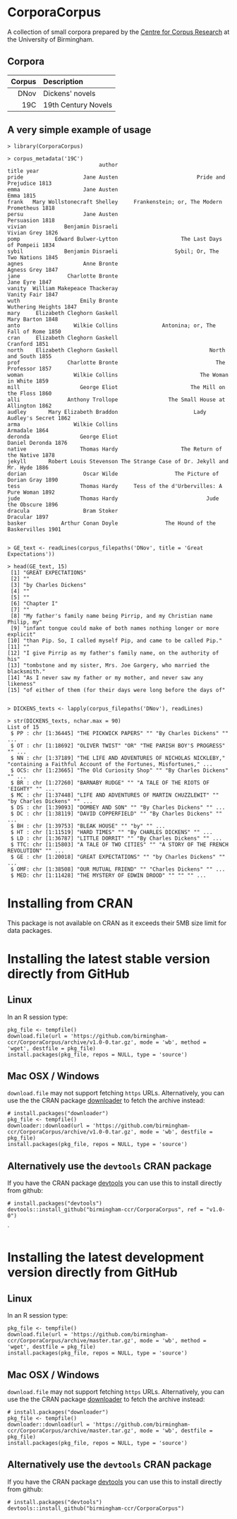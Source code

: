 CorporaCorpus
=============

A collection of small corpora prepared by the [Centre for Corpus Research](http://www.birmingham.ac.uk/research/activity/corpus/) at the University of Birmingham.

Corpora
-------

| Corpus| Description |
| ---: | :--- |
| DNov | Dickens' novels |
| 19C | 19th Century Novels |

A very simple example of usage
------------------------------

    > library(CorporaCorpus)

    > corpus_metadata('19C')
                                 author                                       title year
    pride                   Jane Austen                         Pride and Prejudice 1813
    emma                    Jane Austen                                        Emma 1815
    frank   Mary Wollstonecraft Shelley     Frankenstein; or, The Modern Prometheus 1818
    persu                   Jane Austen                                  Persuasion 1818
    vivian            Benjamin Disraeli                                 Vivian Grey 1826
    pomp           Edward Bulwer-Lytton                    The Last Days of Pompeii 1834
    sybil             Benjamin Disraeli                  Sybil; Or, The Two Nations 1845
    agnes                   Anne Bronte                                 Agness Grey 1847
    jane               Charlotte Bronte                                   Jane Eyre 1847
    vanity  William Makepeace Thackeray                                 Vanity Fair 1847
    wuth                   Emily Bronte                           Wuthering Heights 1847
    mary     Elizabeth Cleghorn Gaskell                                 Mary Barton 1848
    anto                 Wilkie Collins              Antonina; or, The Fall of Rome 1850
    cran     Elizabeth Cleghorn Gaskell                                    Cranford 1851
    north    Elizabeth Cleghorn Gaskell                             North and South 1855
    prof               Charlotte Bronte                               The Professor 1857
    woman                Wilkie Collins                          The Woman in White 1859
    mill                   George Eliot                       The Mill on the Floss 1860
    alli               Anthony Trollope                The Small House at Allington 1862
    audley       Mary Elizabeth Braddon                        Lady Audley's Secret 1862
    arma                 Wilkie Collins                                    Armadale 1864
    deronda                George Eliot                              Daniel Deronda 1876
    native                 Thomas Hardy                    The Return of the Native 1878
    jekyll       Robert Louis Stevenson The Strange Case of Dr. Jekyll and Mr. Hyde 1886
    dorian                  Oscar Wilde                  The Picture of Dorian Gray 1890
    tess                   Thomas Hardy     Tess of the d'Urbervilles: A Pure Woman 1892
    jude                   Thomas Hardy                            Jude the Obscure 1896
    dracula                 Bram Stoker                                    Dracular 1897
    basker           Arthur Conan Doyle               The Hound of the Baskervilles 1901


    > GE_text <- readLines(corpus_filepaths('DNov', title = 'Great Expectations'))

    > head(GE_text, 15)
     [1] "GREAT EXPECTATIONS"                                                     
     [2] ""                                                                       
     [3] "by Charles Dickens"                                                     
     [4] ""                                                                       
     [5] ""                                                                       
     [6] "Chapter I"                                                              
     [7] ""                                                                       
     [8] "My father's family name being Pirrip, and my Christian name Philip, my" 
     [9] "infant tongue could make of both names nothing longer or more explicit" 
    [10] "than Pip. So, I called myself Pip, and came to be called Pip."          
    [11] ""                                                                       
    [12] "I give Pirrip as my father's family name, on the authority of his"      
    [13] "tombstone and my sister, Mrs. Joe Gargery, who married the blacksmith." 
    [14] "As I never saw my father or my mother, and never saw any likeness"      
    [15] "of either of them (for their days were long before the days of"         


    > DICKENS_texts <- lapply(corpus_filepaths('DNov'), readLines)

    > str(DICKENS_texts, nchar.max = 90)
    List of 15
     $ PP : chr [1:36445] "THE PICKWICK PAPERS" "" "By Charles Dickens" "" ...
     $ OT : chr [1:18692] "OLIVER TWIST" "OR" "THE PARISH BOY'S PROGRESS" "" ...
     $ NN : chr [1:37189] "THE LIFE AND ADVENTURES OF NICHOLAS NICKLEBY," "containing a Faithful Account of the Fortunes, Misfortunes," ...
     $ OCS: chr [1:23665] "The Old Curiosity Shop" "" "By Charles Dickens" "" ...
     $ BR : chr [1:27260] "BARNABY RUDGE" "" "A TALE OF THE RIOTS OF 'EIGHTY" "" ...
     $ MC : chr [1:37448] "LIFE AND ADVENTURES OF MARTIN CHUZZLEWIT" "" "by Charles Dickens" "" ...
     $ DS : chr [1:39093] "DOMBEY AND SON" "" "By Charles Dickens" "" ...
     $ DC : chr [1:38119] "DAVID COPPERFIELD" "" "By Charles Dickens" "" ...
     $ BH : chr [1:39753] "BLEAK HOUSE" "" "by" "" ...
     $ HT : chr [1:11519] "HARD TIMES" "" "By CHARLES DICKENS" "" ...
     $ LD : chr [1:36787] "LITTLE DORRIT" "" "By Charles Dickens" "" ...
     $ TTC: chr [1:15803] "A TALE OF TWO CITIES" "" "A STORY OF THE FRENCH REVOLUTION" "" ...
     $ GE : chr [1:20018] "GREAT EXPECTATIONS" "" "by Charles Dickens" "" ...
     $ OMF: chr [1:38508] "OUR MUTUAL FRIEND" "" "Charles Dickens" "" ...
     $ MED: chr [1:11428] "THE MYSTERY OF EDWIN DROOD" "" "" "" ...


Installing from CRAN
====================

This package is not available on CRAN as it exceeds their 5MB size limit for data packages.

Installing the latest stable version directly from GitHub
=========================================================

Linux
-----

In an R session type:

    pkg_file <- tempfile()
    download.file(url = 'https://github.com/birmingham-ccr/CorporaCorpus/archive/v1.0-0.tar.gz', mode = 'wb', method = 'wget', destfile = pkg_file)
    install.packages(pkg_file, repos = NULL, type = 'source')

Mac OSX / Windows
-----------------

``download.file`` may not support fetching ``https`` URLs. Alternatively, you
can use the the CRAN package [downloader](https://CRAN.R-project.org/package=downloader)
to fetch the archive instead:

    # install.packages("downloader")
    pkg_file <- tempfile()
    downloader::download(url = 'https://github.com/birmingham-ccr/CorporaCorpus/archive/v1.0-0.tar.gz', mode = 'wb', destfile = pkg_file)
    install.packages(pkg_file, repos = NULL, type = 'source')

Alternatively use the `devtools` CRAN package
---------------------------------------------

If you have the CRAN package [devtools](https://CRAN.R-project.org/package=devtools)
you can use this to install directly from github:

    # install.packages("devtools")
    devtools::install_github("birmingham-ccr/CorporaCorpus", ref = "v1.0-0")
`

Installing the latest development version directly from GitHub
==============================================================

Linux
-----

In an R session type:

    pkg_file <- tempfile()
    download.file(url = 'https://github.com/birmingham-ccr/CorporaCorpus/archive/master.tar.gz', mode = 'wb', method = 'wget', destfile = pkg_file)
    install.packages(pkg_file, repos = NULL, type = 'source')

Mac OSX / Windows
-----------------

``download.file`` may not support fetching ``https`` URLs. Alternatively, you
can use the the CRAN package [downloader](https://CRAN.R-project.org/package=downloader)
to fetch the archive instead:

    # install.packages("downloader")
    pkg_file <- tempfile()
    downloader::download(url = 'https://github.com/birmingham-ccr/CorporaCorpus/archive/master.tar.gz', mode = 'wb', destfile = pkg_file)
    install.packages(pkg_file, repos = NULL, type = 'source')

Alternatively use the `devtools` CRAN package
---------------------------------------------

If you have the CRAN package [devtools](https://CRAN.R-project.org/package=devtools)
you can use this to install directly from github:

    # install.packages("devtools")
    devtools::install_github("birmingham-ccr/CorporaCorpus")

